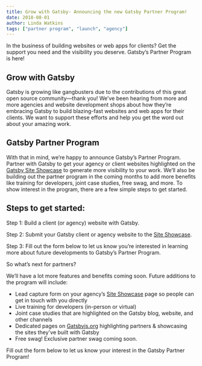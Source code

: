 ```yaml
---
title: Grow with Gatsby- Announcing the new Gatsby Partner Program!
date: 2018-08-01
author: Linda Watkins
tags: ["partner program", "launch", "agency"]
---
```


In the business of building websites or web apps for clients? Get the support you need and the visibility you deserve. Gatsby’s Partner Program is here! 

## Grow with Gatsby
Gatsby is growing like gangbusters due to the contributions of this great open source community—thank you! We’ve been hearing from more and more agencies and website development shops about how they’re embracing Gatsby to build blazing-fast websites and web apps for their clients. We want to support these efforts and help you get the word out about your amazing work. 

## Gatsby Partner Program
With that in mind, we’re happy to announce Gatsby’s Partner Program. Partner with Gatsby to get your agency or client websites highlighted on the [Gatsby Site Showcase](https://next.gatsbyjs.org/showcase/) to generate more visibility to your work. We’ll also be building out the partner program in the coming months to add more benefits like training for developers, joint case studies, free swag, and more. To show interest in the program, there are a few simple steps to get started.

## Steps to get started:
Step 1: Build a client (or agency) website with Gatsby.

Step 2: Submit your Gatsby client or agency website to the [Site Showcase](https://next.gatsbyjs.org/docs/site-showcase-submissions/).

Step 3: Fill out the form below to let us know you’re interested in learning more about future developments to Gatsby’s Partner Program. 

<!--[if lte IE 8]>
<script charset="utf-8" type="text/javascript" src="//js.hsforms.net/forms/v2-legacy.js"></script>
<![endif]-->
<script charset="utf-8" type="text/javascript" src="//js.hsforms.net/forms/v2.js"></script>
<script>
  hbspt.forms.create({
	portalId: "4731712",
	formId: "bbad5044-d31d-4473-bd57-62cb64fdc811",
	sfdcCampaignId: "701f4000000VDrYAAW"
});
</script>

So what’s next for partners?

We’ll have a lot more features and benefits coming soon. Future additions to the program will include:

* Lead capture form on your agency’s [Site Showcase](https://next.gatsbyjs.org/showcase/) page so people can get in touch with you directly
* Live training for developers (in-person or virtual)
* Joint case studies that are highlighted on the Gatsby blog, website, and other channels
* Dedicated pages on [Gatsbyjs.org](https://github.com/gatsbyjs/rfcs/blob/8bb84d8a4ed495678ae76645f940a03ad562a7d1/text/0008--individual-agency-company-pages.md#agency-pages) highlighting partners & showcasing the sites they've built with Gatsby
* Free swag! Exclusive partner swag coming soon.

Fill out the form below to let us know your interest in the Gatsby Partner Program!

<hubspot-form portal-id="4731712" form-id="bbad5044-d31d-4473-bd57-62cb64fdc811"></hubspot-form>



